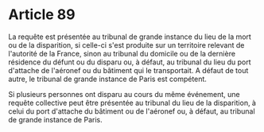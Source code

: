 # Article 89

La requête est présentée au tribunal de grande instance du lieu de la mort ou de la disparition, si celle-ci s'est produite sur un territoire relevant de l'autorité de la France, sinon au tribunal du domicile ou de la dernière résidence du défunt ou du disparu ou, à défaut, au tribunal du lieu du port d'attache de l'aéronef ou du bâtiment qui le transportait. A défaut de tout autre, le tribunal de grande instance de Paris est compétent.

Si plusieurs personnes ont disparu au cours du même événement, une requête collective peut être présentée au tribunal du lieu de la disparition, à celui du port d'attache du bâtiment ou de l'aéronef ou, à défaut, au tribunal de grande instance de Paris.
